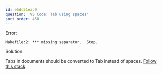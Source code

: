 ```yaml
---
id: e5dc51eac9
question: 'VS Code: Tab using spaces'
sort_order: 450
---
```




Error:

```
Makefile:2: *** missing separator.  Stop.
```

Solution:

Tabs in documents should be converted to Tab instead of spaces. [Follow this stack](https://stackoverflow.com/questions/36814642/visual-studio-code-convert-spaces-to-tabs).